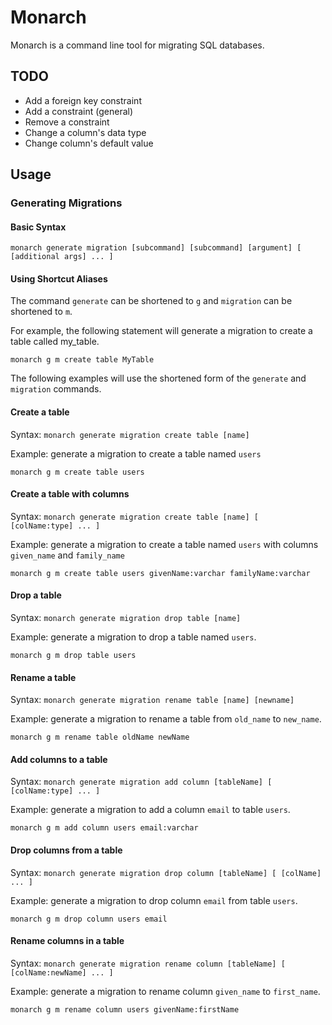 # Monarch
Monarch is a command line tool for migrating SQL databases.

## TODO

* Add a foreign key constraint
* Add a constraint (general)
* Remove a constraint
* Change a column's data type
* Change column's default value

## Usage

### Generating Migrations

#### Basic Syntax
`monarch generate migration [subcommand] [subcommand] [argument] [ [additional args] ... ] `

#### Using Shortcut Aliases
The command `generate` can be shortened to `g` and `migration` can be shortened to `m`.

For example, the following statement will generate a migration to create a table called my_table.
```
monarch g m create table MyTable
```

The following examples will use the shortened form of the `generate` and `migration` commands.

#### Create a table
Syntax:
`monarch generate migration create table [name]`

Example: generate a migration to create a table named `users`
```
monarch g m create table users
```

#### Create a table with columns
Syntax:
`monarch generate migration create table [name] [ [colName:type] ... ]`

Example: generate a migration to create a table named `users` with columns `given_name` and `family_name`
```
monarch g m create table users givenName:varchar familyName:varchar
```

#### Drop a table
Syntax:
`monarch generate migration drop table [name]`

Example: generate a migration to drop a table named `users`.
```
monarch g m drop table users
```

#### Rename a table
Syntax:
`monarch generate migration rename table [name] [newname]`

Example: generate a migration to rename a table from `old_name` to `new_name`.
```
monarch g m rename table oldName newName
```

#### Add columns to a table
Syntax:
`monarch generate migration add column [tableName] [ [colName:type] ... ]`

Example: generate a migration to add a column `email` to table `users`.
```
monarch g m add column users email:varchar
```

#### Drop columns from a table
Syntax:
`monarch generate migration drop column [tableName] [ [colName] ... ]`

Example: generate a migration to drop column `email` from table `users`.
```
monarch g m drop column users email
```

#### Rename columns in a table
Syntax:
`monarch generate migration rename column [tableName] [ [colName:newName] ... ]`

Example: generate a migration to rename column `given_name` to `first_name`.
```
monarch g m rename column users givenName:firstName
```